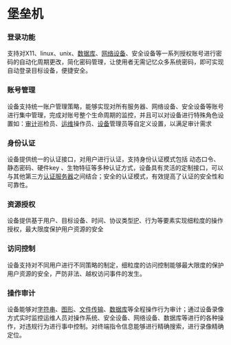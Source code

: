 # 堡垒机



### 登录功能

支持对X11、linux、unix、[数据库](https://baike.baidu.com/item/%E6%95%B0%E6%8D%AE%E5%BA%93)、[网络设备](https://baike.baidu.com/item/%E7%BD%91%E7%BB%9C%E8%AE%BE%E5%A4%87)、安全设备等一系列授权账号进行密码的自动化周期更改，简化密码管理，让使用者无需记忆众多系统密码，即可实现自动登录目标设备，便捷安全。

### 账号管理

设备支持统一账户管理策略，能够实现对所有服务器、网络设备、安全设备等账号进行集中管理，完成对账号整个生命周期的监控，并且可以对设备进行特殊角色设置如：[审计](https://baike.baidu.com/item/%E5%AE%A1%E8%AE%A1/2140835)巡检员、[运维](https://baike.baidu.com/item/%E8%BF%90%E7%BB%B4)操作员、[设备](https://baike.baidu.com/item/%E8%AE%BE%E5%A4%87)管理员等自定义设置，以满足审计需求

### 身份认证

设备提供统一的认证接口，对用户进行认证，支持身份认证模式包括 动态口令、静态密码、硬件key 、生物特征等多种认证方式，设备具有灵活的定制接口，可以与其他第三方[认证服务器](https://baike.baidu.com/item/%E8%AE%A4%E8%AF%81%E6%9C%8D%E5%8A%A1%E5%99%A8/17610765)之间结合；安全的认证模式，有效提高了认证的安全性和可靠性。

### 资源授权

设备提供基于用户、目标设备、时间、协议类型[IP](https://baike.baidu.com/item/IP/224599)、行为等要素实现细粒度的操作授权，最大限度保护用户资源的安全

### 访问控制

设备支持对不同用户进行不同策略的制定，细粒度的访问控制能够最大限度的保护用户资源的安全，严防非法、越权访问事件的发生。

### 操作审计

设备能够对[字符串](https://baike.baidu.com/item/%E5%AD%97%E7%AC%A6%E4%B8%B2)、[图形](https://baike.baidu.com/item/%E5%9B%BE%E5%BD%A2/773307)、[文件传输](https://baike.baidu.com/item/%E6%96%87%E4%BB%B6%E4%BC%A0%E8%BE%93)、[数据库](https://baike.baidu.com/item/%E6%95%B0%E6%8D%AE%E5%BA%93)等全程操作行为审计；通过设备录像方式实时监控运维人员对操作系统、安全设备、网络设备、数据库等进行的各种操作，对违规行为进行事中控制。对终端指令信息能够进行精确搜索，进行录像精确定位。